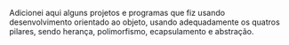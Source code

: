 Adicionei aqui alguns projetos e programas que fiz usando desenvolvimento orientado ao objeto, usando adequadamente os quatros pilares, sendo herança, polimorfismo, ecapsulamento e abstração.
